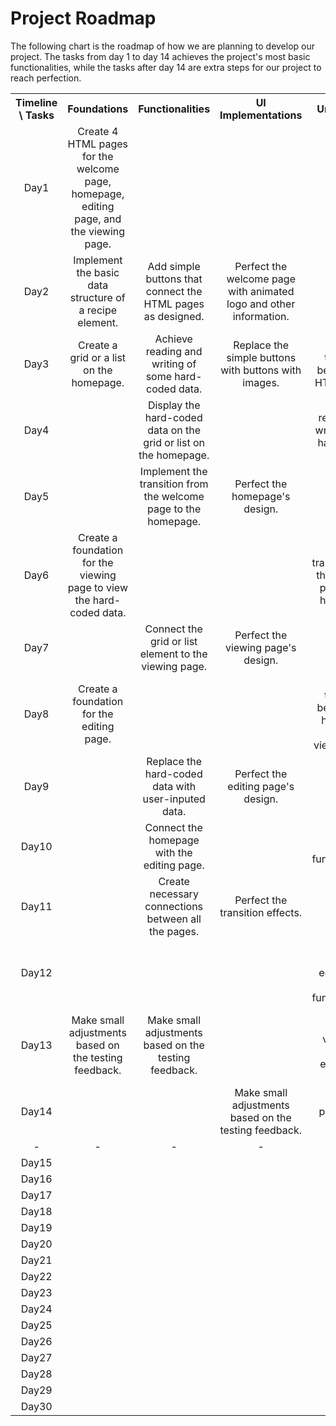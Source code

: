 # Project Roadmap #
The following chart is the roadmap of how we are planning to develop our project. The tasks from day 1 to day 14 achieves the project's most basic functionalities, while the tasks after day 14 are extra steps for our project to reach perfection.
<table>
    <tr>
      <th align=center>Timeline \ Tasks</th>
      <th align=center>Foundations</th>
      <th align=center>Functionalities</th>
      <th align=center>UI Implementations</th>
      <th align=center>Unit Testing</th>
    </tr>
    <tr>
      <td align=center>Day1</td>
      <td align=center>Create 4 HTML pages for the welcome page, homepage, editing page, and the viewing page.</td>
      <td align=center></td>
      <td align=center></td>
      <td align=center></td>
    </tr>
    <tr>
      <td align=center>Day2</td>
      <td align=center>Implement the basic data structure of a recipe element.</td>
      <td align=center>Add simple buttons that connect the HTML pages as designed.</td>
      <td align=center>Perfect the welcome page with animated logo and other information.</td>
      <td align=center></td>
    </tr>
    <tr>
      <td align=center>Day3</td>
      <td align=center>Create a grid or a list on the homepage.</td>
      <td align=center>Achieve reading and writing of some hard-coded data.</td>
      <td align=center>Replace the simple buttons with buttons with images.</td>
      <td align=center>Test the transition between the HTML pages.</td>
    </tr>
    <tr>
      <td align=center>Day4</td>
      <td align=center></td>
      <td align=center>Display the hard-coded data on the grid or list on the homepage.</td>
      <td align=center></td>
      <td align=center>Test the reading and writing of the hard-coded data.</td>
    </tr>
    <tr>
      <td align=center>Day5</td>
      <td align=center></td>
      <td align=center>Implement the transition from the welcome page to the homepage.</td>
      <td align=center>Perfect the homepage's design.</td>
      <td align=center></td>
    </tr>
    <tr>
      <td align=center>Day6</td>
      <td align=center>Create a foundation for the viewing page to view the hard-coded data.</td>
      <td align=center></td>
      <td align=center></td>
      <td align=center>Test the transition from the welcome page to the homepage.</td>
    </tr>
    <tr>
      <td align=center>Day7</td>
      <td align=center></td>
      <td align=center>Connect the grid or list element to the viewing page.</td>
      <td align=center>Perfect the viewing page's design.</td>
      <td align=center></td>
    </tr>
    <tr>
      <td align=center>Day8</td>
      <td align=center>Create a foundation for the editing page.</td>
      <td align=center></td>
      <td align=center></td>
      <td align=center>Test the transition between the homepage and the viewing page.</td>
    </tr>
    <tr>
      <td align=center>Day9</td>
      <td align=center></td>
      <td align=center>Replace the hard-coded data with user-inputed data.</td>
      <td align=center>Perfect the editing page's design.</td>
      <td align=center></td>
    </tr>
    <tr>
      <td align=center>Day10</td>
      <td align=center></td>
      <td align=center>Connect the homepage with the editing page.</td>
      <td align=center></td>
      <td align=center>Test the editing functionalities.</td>
    </tr>
    <tr>
      <td align=center>Day11</td>
      <td align=center></td>
      <td align=center>Create necessary connections between all the pages.</td>
      <td align=center>Perfect the transition effects.</td>
      <td align=center></td>
    </tr>
    <tr>
      <td align=center>Day12</td>
      <td align=center></td>
      <td align=center></td>
      <td align=center></td>
      <td align=center>Test the creating, editing, and deleting functionalities.</td>
    </tr>
    <tr>
      <td align=center>Day13</td>
      <td align=center>Make small adjustments based on the testing feedback.</td>
      <td align=center>Make small adjustments based on the testing feedback.</td>
      <td align=center></td>
      <td align=center>Test the project's visual and user-experience aspects.</td>
    </tr>
    <tr>
      <td align=center>Day14</td>
      <td align=center></td>
      <td align=center></td>
      <td align=center>Make small adjustments based on the testing feedback.</td>
      <td align=center>Test the project as a whole.</td>
    </tr>
    <tr>
      <td align=center>-</td>
      <td align=center>-</td>
      <td align=center>-</td>
      <td align=center>-</td>
      <td align=center>-</td>
    </tr>
    <tr>
      <td align=center>Day15</td>
      <td align=center></td>
      <td align=center></td>
      <td align=center></td>
      <td align=center></td>
    </tr>
    <tr>
      <td align=center>Day16</td>
      <td align=center></td>
      <td align=center></td>
      <td align=center></td>
      <td align=center></td>
    </tr>
    <tr>
      <td align=center>Day17</td>
      <td align=center></td>
      <td align=center></td>
      <td align=center></td>
      <td align=center></td>
    </tr>
    <tr>
      <td align=center>Day18</td>
      <td align=center></td>
      <td align=center></td>
      <td align=center></td>
      <td align=center></td>
    </tr>
    <tr>
      <td align=center>Day19</td>
      <td align=center></td>
      <td align=center></td>
      <td align=center></td>
      <td align=center></td>
    </tr>
    <tr>
      <td align=center>Day20</td>
      <td align=center></td>
      <td align=center></td>
      <td align=center></td>
      <td align=center></td>
    </tr>
    <tr>
      <td align=center>Day21</td>
      <td align=center></td>
      <td align=center></td>
      <td align=center></td>
      <td align=center></td>
    </tr>
    <tr>
      <td align=center>Day22</td>
      <td align=center></td>
      <td align=center></td>
      <td align=center></td>
      <td align=center></td>
    </tr>
    <tr>
      <td align=center>Day23</td>
      <td align=center></td>
      <td align=center></td>
      <td align=center></td>
      <td align=center></td>
    </tr>
    <tr>
      <td align=center>Day24</td>
      <td align=center></td>
      <td align=center></td>
      <td align=center></td>
      <td align=center></td>
    </tr>
    <tr>
      <td align=center>Day25</td>
      <td align=center></td>
      <td align=center></td>
      <td align=center></td>
      <td align=center></td>
    </tr>
    <tr>
      <td align=center>Day26</td>
      <td align=center></td>
      <td align=center></td>
      <td align=center></td>
      <td align=center></td>
    </tr>
    <tr>
      <td align=center>Day27</td>
      <td align=center></td>
      <td align=center></td>
      <td align=center></td>
      <td align=center></td>
    </tr>
    <tr>
      <td align=center>Day28</td>
      <td align=center></td>
      <td align=center></td>
      <td align=center></td>
      <td align=center></td>
    </tr>
    <tr>
      <td align=center>Day29</td>
      <td align=center></td>
      <td align=center></td>
      <td align=center></td>
      <td align=center></td>
    </tr>
    <tr>
      <td align=center>Day30</td>
      <td align=center></td>
      <td align=center></td>
      <td align=center></td>
      <td align=center></td>
    </tr>
</table>
